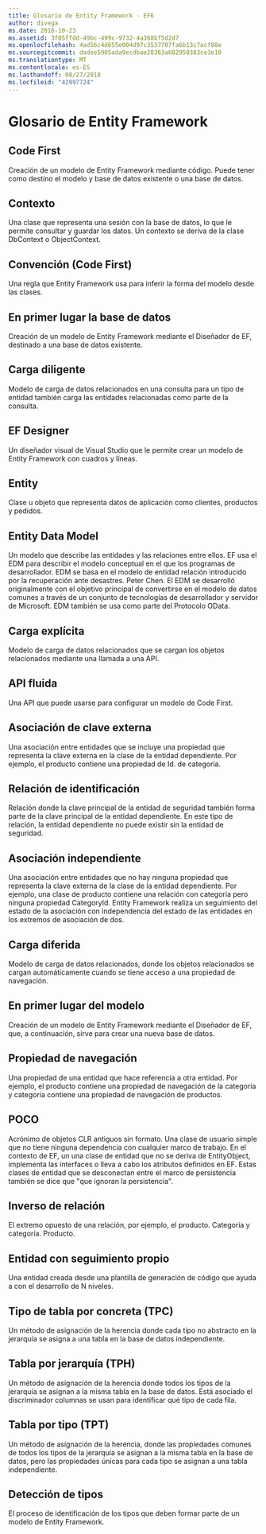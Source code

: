 ```yaml
---
title: Glosario de Entity Framework - EF6
author: divega
ms.date: 2016-10-23
ms.assetid: 3f05ffdd-49bc-499c-9732-4a368bf5d2d7
ms.openlocfilehash: 4ad56c4d655e004d97c3537707fa6b13c7acf88e
ms.sourcegitcommit: dadee5905ada9ecdbae28363a682950383ce3e10
ms.translationtype: MT
ms.contentlocale: es-ES
ms.lasthandoff: 08/27/2018
ms.locfileid: "42997724"
---
```

# <a name="entity-framework-glossary"></a>Glosario de Entity Framework
## <a name="code-first"></a>Code First
Creación de un modelo de Entity Framework mediante código. Puede tener como destino el modelo y base de datos existente o una base de datos.

## <a name="context"></a>Contexto
Una clase que representa una sesión con la base de datos, lo que le permite consultar y guardar los datos. Un contexto se deriva de la clase DbContext o ObjectContext.

## <a name="convention-code-first"></a>Convención (Code First)
Una regla que Entity Framework usa para inferir la forma del modelo desde las clases.

## <a name="database-first"></a>En primer lugar la base de datos
Creación de un modelo de Entity Framework mediante el Diseñador de EF, destinado a una base de datos existente.

## <a name="eager-loading"></a>Carga diligente
Modelo de carga de datos relacionados en una consulta para un tipo de entidad también carga las entidades relacionadas como parte de la consulta.

## <a name="ef-designer"></a>EF Designer
Un diseñador visual de Visual Studio que le permite crear un modelo de Entity Framework con cuadros y líneas.

## <a name="entity"></a>Entity
Clase u objeto que representa datos de aplicación como clientes, productos y pedidos.

## <a name="entity-data-model"></a>Entity Data Model
Un modelo que describe las entidades y las relaciones entre ellos. EF usa el EDM para describir el modelo conceptual en el que los programas de desarrollador. EDM se basa en el modelo de entidad relación introducido por la recuperación ante desastres. Peter Chen. El EDM se desarrolló originalmente con el objetivo principal de convertirse en el modelo de datos comunes a través de un conjunto de tecnologías de desarrollador y servidor de Microsoft. EDM también se usa como parte del Protocolo OData.

## <a name="explicit-loading"></a>Carga explícita
Modelo de carga de datos relacionados que se cargan los objetos relacionados mediante una llamada a una API.

## <a name="fluent-api"></a>API fluida
Una API que puede usarse para configurar un modelo de Code First.

## <a name="foreign-key-association"></a>Asociación de clave externa
Una asociación entre entidades que se incluye una propiedad que representa la clave externa en la clase de la entidad dependiente. Por ejemplo, el producto contiene una propiedad de Id. de categoría.

## <a name="identifying-relationship"></a>Relación de identificación
Relación donde la clave principal de la entidad de seguridad también forma parte de la clave principal de la entidad dependiente. En este tipo de relación, la entidad dependiente no puede existir sin la entidad de seguridad.

## <a name="independent-association"></a>Asociación independiente
Una asociación entre entidades que no hay ninguna propiedad que representa la clave externa de la clase de la entidad dependiente. Por ejemplo, una clase de producto contiene una relación con categoría pero ninguna propiedad CategoryId. Entity Framework realiza un seguimiento del estado de la asociación con independencia del estado de las entidades en los extremos de asociación de dos.

## <a name="lazy-loading"></a>Carga diferida
Modelo de carga de datos relacionados, donde los objetos relacionados se cargan automáticamente cuando se tiene acceso a una propiedad de navegación.

## <a name="model-first"></a>En primer lugar del modelo
Creación de un modelo de Entity Framework mediante el Diseñador de EF, que, a continuación, sirve para crear una nueva base de datos.

## <a name="navigation-property"></a>Propiedad de navegación
Una propiedad de una entidad que hace referencia a otra entidad. Por ejemplo, el producto contiene una propiedad de navegación de la categoría y categoría contiene una propiedad de navegación de productos.

## <a name="poco"></a>POCO
Acrónimo de objetos CLR antiguos sin formato. Una clase de usuario simple que no tiene ninguna dependencia con cualquier marco de trabajo. En el contexto de EF, un una clase de entidad que no se deriva de EntityObject, implementa las interfaces o lleva a cabo los atributos definidos en EF. Estas clases de entidad que se desconectan entre el marco de persistencia también se dice que "que ignoran la persistencia".  

## <a name="relationship-inverse"></a>Inverso de relación
El extremo opuesto de una relación, por ejemplo, el producto. Categoría y categoría. Producto.

## <a name="self-tracking-entity"></a>Entidad con seguimiento propio
Una entidad creada desde una plantilla de generación de código que ayuda a con el desarrollo de N niveles.

## <a name="table-per-concrete-type-tpc"></a>Tipo de tabla por concreta (TPC)
Un método de asignación de la herencia donde cada tipo no abstracto en la jerarquía se asigna a una tabla en la base de datos independiente.

## <a name="table-per-hierarchy-tph"></a>Tabla por jerarquía (TPH)
Un método de asignación de la herencia donde todos los tipos de la jerarquía se asignan a la misma tabla en la base de datos. Está asociado el discriminador columnas se usan para identificar qué tipo de cada fila.

## <a name="table-per-type-tpt"></a>Tabla por tipo (TPT)
Un método de asignación de la herencia, donde las propiedades comunes de todos los tipos de la jerarquía se asignan a la misma tabla en la base de datos, pero las propiedades únicas para cada tipo se asignan a una tabla independiente.

## <a name="type-discovery"></a>Detección de tipos
El proceso de identificación de los tipos que deben formar parte de un modelo de Entity Framework.
